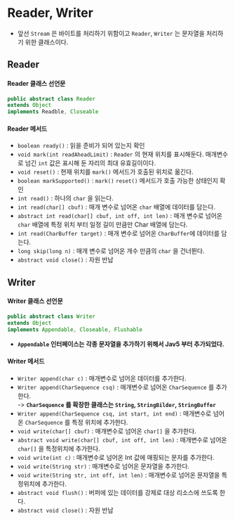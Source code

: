 # Reader, Writer

* 앞선 `Stream` 은 바이트를 처리하기 위함이고 `Reader`, `Writer` 는 문자열을 처리하기 위한 클래스이다.

## Reader

#### Reader 클래스 선언문&#x20;

```java
public abstract class Reader 
extends Object
implements Readble, Closeable 
```

#### Reader 메서드&#x20;

* `boolean ready()` : 읽을 준비가 되어 있는지 확인
* `void mark(int readAheadLimit)` : `Reader` 의 현재 위치를 표시해둔다. 매개변수로 넘긴 `int` 값은 표시해 둔 자리의 최대 유효길이이다.
* `void reset()` : 현재 위치를 `mark()` 메서드가 호출된 위치로 옮긴다.
* `boolean markSupported()` : `mark()` `reset()` 메서드가 호출 가능한 상태인지 확인
* `int read()` : 하나의 `char` 을 읽는다.
* `int read(char[] cbuf)` : 매개 변수로 넘어온 `char` 배열에 데이터를 담는다.
* `abstract int read(char[] cbuf, int off, int len)` : 매개 변수로 넘어온 `char` 배열에 특정 위치 부터 일정 길이 만큼만 Char 배열에 담는다.
* `int read(CharBuffer target)` : 매개 변수로 넘어온 `CharBuffer`에 데이터를 담는다.
* `long skip(long n)` : 매개 변수로 넘어온 개수 만큼의 `char` 을 건너뛴다.
* `abstract void close()` : 자원 반납

## Writer

#### Writer 클래스 선언문&#x20;

```java
public abstract class Writer
extends Object
implements Appendable, Closeable, Flushable
```

* **`Appendable` 인터페이스는 각종 문자열을 추가하기 위해서 Jav5 부터 추가되었다.**

#### Writer 메서드&#x20;

* `Writer append(char c)` : 매개변수로 넘어온 데이터를 추가한다.
* `Writer append(CharSequence csq)` : 매개변수로 넘어온 `CharSequence` 를 추가한다.\
  \-> **`CharSequence` 를 확장한 클래스는 `String`, `StringBilder`, `StringBuffer`**
* `Writer append(CharSequence csq, int start, int end)` : 매개변수로 넘어온 `CharSequence` 를 특정 위치에 추가한다.
* `void write(char[] cbuf)` : 매개변수로 넘어온 `char[]` 을 추가한다.
* `abstract void write(char[] cbuf, int off, int len)` : 매개변수로 넘어온 `char[]` 을 특정위치에 추가한다.
* `void write(int c)` : 매개변수로 넘어온 Int 값에 매핑되는 문자를 추가한다.
* `void write(String str)` : 매개변수로 넘어온 문자열을 추가한다.
* `void write(String str, int off, int len)` : 매개변수로 넘어온 문자열을 특정위치에 추가한다.
* `abstract void flush()` : 버퍼에 있는 데이터를 강제로 대상 리소스에 쓰도록 한다.
* `abstract void close()` : 자원 반납
